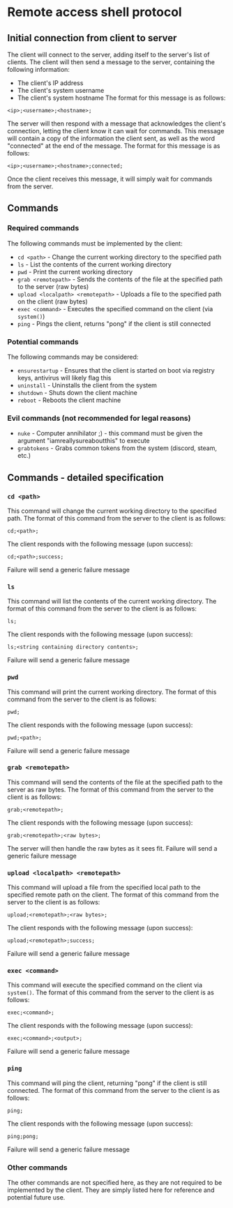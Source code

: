 # Remote access shell protocol
## Initial connection from client to server
The client will connect to the server, adding itself to the server's list of clients. The client will then send a message to the server, containing the following information:
* The client's IP address
* The client's system username
* The client's system hostname
The format for this message is as follows:
```
<ip>;<username>;<hostname>;
```
The server will then respond with a message that acknowledges the client's connection, letting the client know it can wait for commands. This message will contain a copy of the information the client sent, as well as the word "connected" at the end of the message. The format for this message is as follows:
```
<ip>;<username>;<hostname>;connected;
```
Once the client receives this message, it will simply wait for commands from the server.

## Commands
### Required commands
The following commands must be implemented by the client:
* `cd <path>` - Change the current working directory to the specified path
* `ls` - List the contents of the current working directory
* `pwd` - Print the current working directory
* `grab <remotepath>` - Sends the contents of the file at the specified path to the server (raw bytes)
* `upload <localpath> <remotepath>` - Uploads a file to the specified path on the client (raw bytes)
* `exec <command>` - Executes the specified command on the client (via `system()`)
* `ping` - Pings the client, returns "pong" if the client is still connected
### Potential commands
The following commands may be considered:
* `ensurestartup` - Ensures that the client is started on boot via registry keys, antivirus will likely flag this
* `uninstall` - Uninstalls the client from the system
* `shutdown` - Shuts down the client machine
* `reboot` - Reboots the client machine
### Evil commands (not recommended for legal reasons)
* `nuke` - Computer annihilator ;) - this command must be given the argument "iamreallysureaboutthis" to execute
* `grabtokens` - Grabs common tokens from the system (discord, steam, etc.)

## Commands - detailed specification
### `cd <path>`
This command will change the current working directory to the specified path.
The format of this command from the server to the client is as follows:
```
cd;<path>;
```
The client responds with the following message (upon success):
```
cd;<path>;success;
```
Failure will send a generic failure message
### `ls`
This command will list the contents of the current working directory.
The format of this command from the server to the client is as follows:
```
ls;
```
The client responds with the following message (upon success):
```
ls;<string containing directory contents>;
```
Failure will send a generic failure message
### `pwd`
This command will print the current working directory.
The format of this command from the server to the client is as follows:
```
pwd;
```
The client responds with the following message (upon success):
```
pwd;<path>;
```
Failure will send a generic failure message
### `grab <remotepath>`
This command will send the contents of the file at the specified path to the server as raw bytes.
The format of this command from the server to the client is as follows:
```
grab;<remotepath>;
```
The client responds with the following message (upon success):
```
grab;<remotepath>;<raw bytes>;
```
The server will then handle the raw bytes as it sees fit.
Failure will send a generic failure message
### `upload <localpath> <remotepath>`
This command will upload a file from the specified local path to the specified remote path on the client.
The format of this command from the server to the client is as follows:
```
upload;<remotepath>;<raw bytes>;
```
The client responds with the following message (upon success):
```
upload;<remotepath>;success;
```
Failure will send a generic failure message
### `exec <command>`
This command will execute the specified command on the client via `system()`.
The format of this command from the server to the client is as follows:
```
exec;<command>;
```
The client responds with the following message (upon success):
```
exec;<command>;<output>;
```
Failure will send a generic failure message
### `ping`
This command will ping the client, returning "pong" if the client is still connected.
The format of this command from the server to the client is as follows:
```
ping;
```
The client responds with the following message (upon success):
```
ping;pong;
```
Failure will send a generic failure message
### Other commands
The other commands are not specified here, as they are not required to be implemented by the client. They are simply listed here for reference and potential future use.